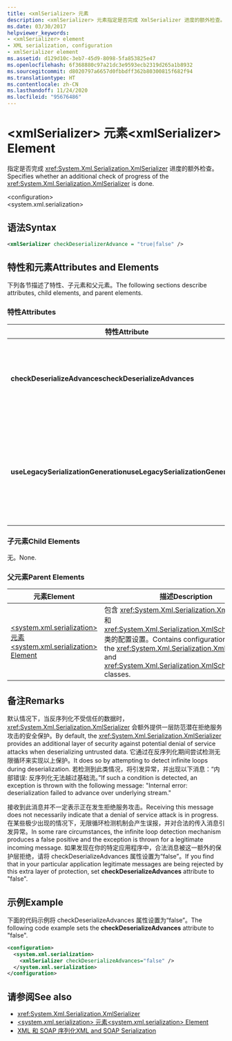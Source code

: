 ```yaml
---
title: <xmlSerializer> 元素
description: <xmlSerializer> 元素指定是否完成 XmlSerializer 进度的额外检查。
ms.date: 03/30/2017
helpviewer_keywords:
- <xmlSerializer> element
- XML serialization, configuration
- xmlSerializer element
ms.assetid: d129d10c-3eb7-45d9-8098-5fa853825e47
ms.openlocfilehash: 6f368880c97a21dc3e9593ecb2319d265a1b8932
ms.sourcegitcommit: d8020797a6657d0fbbdff362b80300815f682f94
ms.translationtype: HT
ms.contentlocale: zh-CN
ms.lasthandoff: 11/24/2020
ms.locfileid: "95676486"
---
```

# <a name="xmlserializer-element"></a><span data-ttu-id="d035c-103">\<xmlSerializer> 元素</span><span class="sxs-lookup"><span data-stu-id="d035c-103">\<xmlSerializer> Element</span></span>

<span data-ttu-id="d035c-104">指定是否完成 <xref:System.Xml.Serialization.XmlSerializer> 进度的额外检查。</span><span class="sxs-lookup"><span data-stu-id="d035c-104">Specifies whether an additional check of progress of the <xref:System.Xml.Serialization.XmlSerializer> is done.</span></span>  
  
 \<configuration>  
\<system.xml.serialization>  
  
## <a name="syntax"></a><span data-ttu-id="d035c-105">语法</span><span class="sxs-lookup"><span data-stu-id="d035c-105">Syntax</span></span>  
  
```xml  
<xmlSerializer checkDeserializerAdvance = "true|false" />  
```  
  
## <a name="attributes-and-elements"></a><span data-ttu-id="d035c-106">特性和元素</span><span class="sxs-lookup"><span data-stu-id="d035c-106">Attributes and Elements</span></span>  

 <span data-ttu-id="d035c-107">下列各节描述了特性、子元素和父元素。</span><span class="sxs-lookup"><span data-stu-id="d035c-107">The following sections describe attributes, child elements, and parent elements.</span></span>  
  
### <a name="attributes"></a><span data-ttu-id="d035c-108">特性</span><span class="sxs-lookup"><span data-stu-id="d035c-108">Attributes</span></span>  
  
|<span data-ttu-id="d035c-109">特性</span><span class="sxs-lookup"><span data-stu-id="d035c-109">Attribute</span></span>|<span data-ttu-id="d035c-110">描述</span><span class="sxs-lookup"><span data-stu-id="d035c-110">Description</span></span>|  
|---------------|-----------------|  
|<span data-ttu-id="d035c-111">**checkDeserializeAdvances**</span><span class="sxs-lookup"><span data-stu-id="d035c-111">**checkDeserializeAdvances**</span></span>|<span data-ttu-id="d035c-112">指定是否已检查 <xref:System.Xml.Serialization.XmlSerializer> 的进度。</span><span class="sxs-lookup"><span data-stu-id="d035c-112">Specifies whether the progress of the <xref:System.Xml.Serialization.XmlSerializer> is checked.</span></span> <span data-ttu-id="d035c-113">将特性设置为“true”或“false”。</span><span class="sxs-lookup"><span data-stu-id="d035c-113">Set the attribute to "true" or "false".</span></span> <span data-ttu-id="d035c-114">默认值为“true”。</span><span class="sxs-lookup"><span data-stu-id="d035c-114">The default is "true".</span></span>|  
|<span data-ttu-id="d035c-115">**useLegacySerializationGeneration**</span><span class="sxs-lookup"><span data-stu-id="d035c-115">**useLegacySerializationGeneration**</span></span>|<span data-ttu-id="d035c-116">指定 <xref:System.Xml.Serialization.XmlSerializer> 是否使用旧的序列化生成，该方法通过将 C# 代码写入到一个文件，然后将其编译为程序集来生成程序集。</span><span class="sxs-lookup"><span data-stu-id="d035c-116">Specifies whether the <xref:System.Xml.Serialization.XmlSerializer> uses legacy serialization generation which generates assemblies by writing C# code to a file and then compiling it to an assembly.</span></span> <span data-ttu-id="d035c-117">默认值为 false。</span><span class="sxs-lookup"><span data-stu-id="d035c-117">The default is **false**.</span></span>|  
  
### <a name="child-elements"></a><span data-ttu-id="d035c-118">子元素</span><span class="sxs-lookup"><span data-stu-id="d035c-118">Child Elements</span></span>  

 <span data-ttu-id="d035c-119">无。</span><span class="sxs-lookup"><span data-stu-id="d035c-119">None.</span></span>  
  
### <a name="parent-elements"></a><span data-ttu-id="d035c-120">父元素</span><span class="sxs-lookup"><span data-stu-id="d035c-120">Parent Elements</span></span>  
  
|<span data-ttu-id="d035c-121">元素</span><span class="sxs-lookup"><span data-stu-id="d035c-121">Element</span></span>|<span data-ttu-id="d035c-122">描述</span><span class="sxs-lookup"><span data-stu-id="d035c-122">Description</span></span>|  
|-------------|-----------------|  
|[<span data-ttu-id="d035c-123">\<system.xml.serialization> 元素</span><span class="sxs-lookup"><span data-stu-id="d035c-123">\<system.xml.serialization> Element</span></span>](system-xml-serialization-element.md)|<span data-ttu-id="d035c-124">包含 <xref:System.Xml.Serialization.XmlSerializer> 和 <xref:System.Xml.Serialization.XmlSchemaImporter> 类的配置设置。</span><span class="sxs-lookup"><span data-stu-id="d035c-124">Contains configuration settings for the <xref:System.Xml.Serialization.XmlSerializer> and <xref:System.Xml.Serialization.XmlSchemaImporter> classes.</span></span>|  
  
## <a name="remarks"></a><span data-ttu-id="d035c-125">备注</span><span class="sxs-lookup"><span data-stu-id="d035c-125">Remarks</span></span>  

 <span data-ttu-id="d035c-126">默认情况下，当反序列化不受信任的数据时，<xref:System.Xml.Serialization.XmlSerializer> 会额外提供一层防范潜在拒绝服务攻击的安全保护。</span><span class="sxs-lookup"><span data-stu-id="d035c-126">By default, the <xref:System.Xml.Serialization.XmlSerializer> provides an additional layer of security against potential denial of service attacks when deserializing untrusted data.</span></span> <span data-ttu-id="d035c-127">它通过在反序列化期间尝试检测无限循环来实现以上保护。</span><span class="sxs-lookup"><span data-stu-id="d035c-127">It does so by attempting to detect infinite loops during deserialization.</span></span> <span data-ttu-id="d035c-128">若检测到此类情况，将引发异常，并出现以下消息：“内部错误: 反序列化无法越过基础流。”</span><span class="sxs-lookup"><span data-stu-id="d035c-128">If such a condition is detected, an exception is thrown with the following message: "Internal error: deserialization failed to advance over underlying stream."</span></span>  
  
 <span data-ttu-id="d035c-129">接收到此消息并不一定表示正在发生拒绝服务攻击。</span><span class="sxs-lookup"><span data-stu-id="d035c-129">Receiving this message does not necessarily indicate that a denial of service attack is in progress.</span></span> <span data-ttu-id="d035c-130">在某些极少出现的情况下，无限循环检测机制会产生误报，并对合法的传入消息引发异常。</span><span class="sxs-lookup"><span data-stu-id="d035c-130">In some rare circumstances, the infinite loop detection mechanism produces a false positive and the exception is thrown for a legitimate incoming message.</span></span> <span data-ttu-id="d035c-131">如果发现在你的特定应用程序中，合法消息被这一额外的保护层拒绝，请将 checkDeserializeAdvances 属性设置为“false”。</span><span class="sxs-lookup"><span data-stu-id="d035c-131">If you find that in your particular application legitimate messages are being rejected by this extra layer of protection, set **checkDeserializeAdvances** attribute to "false".</span></span>  
  
## <a name="example"></a><span data-ttu-id="d035c-132">示例</span><span class="sxs-lookup"><span data-stu-id="d035c-132">Example</span></span>  

 <span data-ttu-id="d035c-133">下面的代码示例将 checkDeserializeAdvances 属性设置为“false”。</span><span class="sxs-lookup"><span data-stu-id="d035c-133">The following code example sets the **checkDeserializeAdvances** attribute to "false".</span></span>  
  
```xml  
<configuration>  
  <system.xml.serialization>  
    <xmlSerializer checkDeserializeAdvances="false" />  
  </system.xml.serialization>  
</configuration>  
```  
  
## <a name="see-also"></a><span data-ttu-id="d035c-134">请参阅</span><span class="sxs-lookup"><span data-stu-id="d035c-134">See also</span></span>

- <xref:System.Xml.Serialization.XmlSerializer>
- [<span data-ttu-id="d035c-135">\<system.xml.serialization> 元素</span><span class="sxs-lookup"><span data-stu-id="d035c-135">\<system.xml.serialization> Element</span></span>](system-xml-serialization-element.md)
- [<span data-ttu-id="d035c-136">XML 和 SOAP 序列化</span><span class="sxs-lookup"><span data-stu-id="d035c-136">XML and SOAP Serialization</span></span>](xml-and-soap-serialization.md)
